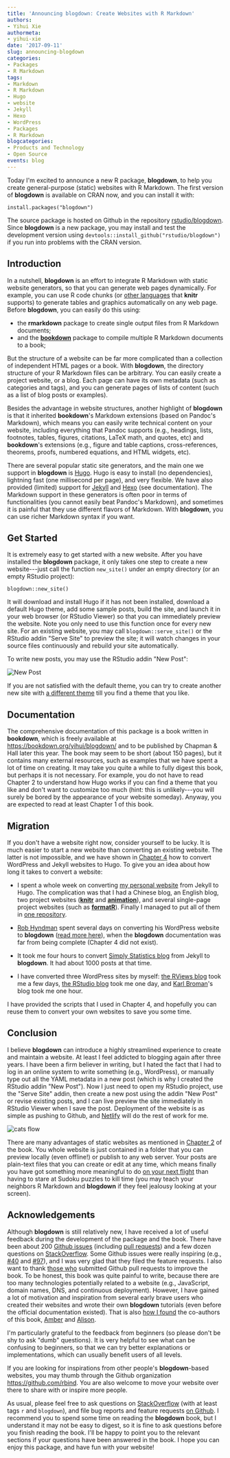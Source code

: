 ```yaml
---
title: 'Announcing blogdown: Create Websites with R Markdown'
authors:
- Yihui Xie
authormeta: 
- yihui-xie
date: '2017-09-11'
slug: announcing-blogdown
categories:
- Packages
- R Markdown
tags:
- Markdown
- R Markdown
- Hugo
- website
- Jekyll
- Hexo
- WordPress
- Packages
- R Markdown
blogcategories:
- Products and Technology
- Open Source
events: blog
---
```



Today I'm excited to announce a new R package, **blogdown**, to help you create general-purpose (static) websites with R Markdown. The first version of **blogdown** is available on CRAN now, and you can install it with:

```{{r}}
install.packages("blogdown")
```

The source package is hosted on Github in the repository [rstudio/blogdown](https://github.com/rstudio/blogdown). Since **blogdown** is a new package, you may install and test the development version using `devtools::install_github("rstudio/blogdown")` if you run into problems with the CRAN version.

## Introduction

In a nutshell, **blogdown** is an effort to integrate R Markdown with static website generators, so that you can generate web pages dynamically. For example, you can use R code chunks (or [other languages](https://rmarkdown.rstudio.com/authoring_knitr_engines.html) that **knitr** supports) to generate tables and graphics automatically on any web page. Before **blogdown**, you can easily do this using:

- the **rmarkdown** package to create single output files from R Markdown documents;
- and the [**bookdown**](https://github.com/rstudio/bookdown) package to compile multiple R Markdown documents to a book;

But the structure of a website can be far more complicated than a collection of independent HTML pages or a book. With **blogdown**, the directory structure of your R Markdown files can be arbitrary. You can easily create a project website, or a blog. Each page can have its own metadata (such as categories and tags), and you can generate pages of lists of content (such as a list of blog posts or examples).

Besides the advantage in website structures, another highlight of **blogdown** is that it inherited **bookdown**'s Markdown extensions (based on Pandoc's Markdown), which means you can easily write technical content on your website, including everything that Pandoc supports (e.g., headings, lists, footnotes, tables, figures, citations, LaTeX math, and quotes, etc) and **bookdown**'s extensions (e.g., figure and table captions, cross-references, theorems, proofs, numbered equations, and HTML widgets, etc).

There are several popular static site generators, and the main one we support in **blogdown** is [Hugo](https://gohugo.io). Hugo is easy to install (no dependencies), lightning fast (one millisecond per page), and very flexible. We have also provided (limited) support for [Jekyll](https://jekyllrb.com) and [Hexo](https://hexo.io) (see documentation). The Markdown support in these generators is often poor in terms of functionalities (you cannot easily beat Pandoc's Markdown), and sometimes it is painful that they use different flavors of Markdown. With **blogdown**, you can use richer Markdown syntax if you want.

## Get Started

It is extremely easy to get started with a new website. After you have installed the **blogdown** package, it only takes one step to create a new website---just call the function `new_site()` under an empty directory (or an empty RStudio project):

```{{r}}
blogdown::new_site()
```

It will download and install Hugo if it has not been installed, download a default Hugo theme, add some sample posts, build the site, and launch it in your web browser (or RStudio Viewer) so that you can immediately preview the website. Note you only need to use this function once for every new site. For an existing website, you may call `blogdown::serve_site()` or the RStudio addin "Serve Site" to preview the site; it will watch changes in your source files continuously and rebuild your site automatically.

To write new posts, you may use the RStudio addin "New Post":

![New Post](https://bookdown.org/yihui/blogdown/images/new-post.png)

If you are not satisfied with the default theme, you can try to create another new site with [a different theme](https://bookdown.org/yihui/blogdown/other-themes.html) till you find a theme that you like.

## Documentation

The comprehensive documentation of this package is a book written in **bookdown**, which is freely available at https://bookdown.org/yihui/blogdown/ and to be published by Chapman & Hall later this year. The book may seem to be short (about 150 pages), but it contains many external resources, such as examples that we have spent a lot of time on creating. It may take you quite a while to fully digest this book, but perhaps it is not necessary. For example, you do not have to read Chapter 2 to understand how Hugo works if you can find a theme that you like and don't want to customize too much (hint: this is unlikely---you will surely be bored by the appearance of your website someday). Anyway, you are expected to read at least Chapter 1 of this book.

## Migration

If you don't have a website right now, consider yourself to be lucky. It is much easier to start a new website than converting an existing website. The latter is not impossible, and we have shown in [Chapter 4](https://bookdown.org/yihui/blogdown/migration.html) how to convert WordPress and Jekyll websites to Hugo. To give you an idea about how long it takes to convert a website: 

- I spent a whole week on converting [my personal website](https://yihui.name) from Jekyll to Hugo. The complication was that I had a Chinese blog, an English blog, two project websites ([**knitr**](https://yihui.name/knitr/) and [**animation**](https://yihui.name/animation/)), and several single-page project websites (such as [**formatR**](https://yihui.name/formatR/)). Finally I managed to put all of them in [one repository](https://github.com/rbind/yihui).

- [Rob Hyndman](https://robjhyndman.com) spent several days on converting his WordPress website to **blogdown** ([read more here](https://support.rbind.io/2017/05/15/converting-robjhyndman-to-blogdown/)), when the **blogdown** documentation was far from being complete (Chapter 4 did not exist).

- It took me four hours to convert [Simply Statistics blog](https://simplystatistics.org/) from Jekyll to **blogdown**. It had about 1000 posts at that time.

- I have converted three WordPress sites by myself: [the RViews blog](https://rviews.rstudio.com/) took me a few days, [the RStudio blog](https://blog.rstudio.com/) took me one day, and [Karl Broman](http://kbroman.org/)'s blog took me one hour.

I have provided the scripts that I used in Chapter 4, and hopefully you can reuse them to convert your own websites to save you some time.

## Conclusion

I believe **blogdown** can introduce a highly streamlined experience to create and maintain a website. At least I feel addicted to blogging again after three years. I have been a firm believer in writing, but I hated the fact that I had to log in an online system to write something (e.g., WordPress), or manually type out all the YAML metadata in a new post (which is why I created the RStudio addin "New Post"). Now I just need to open my RStudio project, use the "Serve Site" addin, then create a new post using the addin "New Post" or revise existing posts, and I can live preview the site immediately in RStudio Viewer when I save the post. Deployment of the website is as simple as pushing to Github, and [Netlify](https://www.netlify.com) will do the rest of work for me.

![cats flow](https://slides.yihui.name/gif/cat-flow.gif)

There are many advantages of static websites as mentioned in [Chapter 2](https://bookdown.org/yihui/blogdown/static-sites.html) of the book. You whole website is just contained in a folder that you can preview locally (even offline!) or publish to any web server. Your posts are plain-text files that you can create or edit at any time, which means finally you have got something more meaningful to do [on your next flight](https://twitter.com/imtaras/status/906392194012999680) than having to stare at Sudoku puzzles to kill time (you may teach your neighbors R Markdown and **blogdown** if they feel jealousy looking at your screen).

## Acknowledgements

Although **blogdown** is still relatively new, I have received a lot of useful feedback during the development of the package and the book. There have been about 200 [Github issues](https://github.com/rstudio/blogdown/issues) (including [pull requests](https://github.com/rstudio/blogdown/pulls)) and a few dozen questions on [StackOverflow](http://stackoverflow.com/questions/tagged/blogdown). Some Github issues were really inspiring (e.g., [#40](https://github.com/rstudio/blogdown/issues/40) and [#97](https://github.com/rstudio/blogdown/issues/97)), and I was very glad that they filed the feature requests. I also want to thank [those who](https://github.com/rstudio/blogdown/graphs/contributors) submitted Github pull requests to improve the book. To be honest, this book was quite painful to write, because there are too many technologies potentially related to a website (e.g., JavaScript, domain names, DNS, and continuous deployment). However, I have gained a lot of motivation and inspiration from several early brave users who created their websites and wrote their own **blogdown** tutorials (even before the official documentation existed). That is also [how I found](https://bookdown.org/yihui/blogdown/author.html) the co-authors of this book, [Amber](https://twitter.com/ProQuesAsker) and [Alison](https://apreshill.rbind.io).

I'm particularly grateful to the feedback from beginners (so please don't be shy to ask "dumb" questions). It is very helpful to see what can be confusing to beginners, so that we can try better explanations or implementations, which can usually benefit users of all levels.

If you are looking for inspirations from other people's **blogdown**-based websites, you may thumb through the Github organization https://github.com/rbind. You are also welcome to move your website over there to share with or inspire more people.

As usual, please feel free to ask questions on [StackOverflow](https://stackoverflow.com/questions/tagged/blogdown) (with at least tags `r` and `blogdown`), and file bug reports and feature requests [on Github](https://github.com/rstudio/blogdown). I recommend you to spend some time on reading the **blogdown** book, but I understand it may not be easy to digest, so it is fine to ask questions before you finish reading the book. I'll be happy to point you to the relevant sections if your questions have been answered in the book. I hope you can enjoy this package, and have fun with your website!

